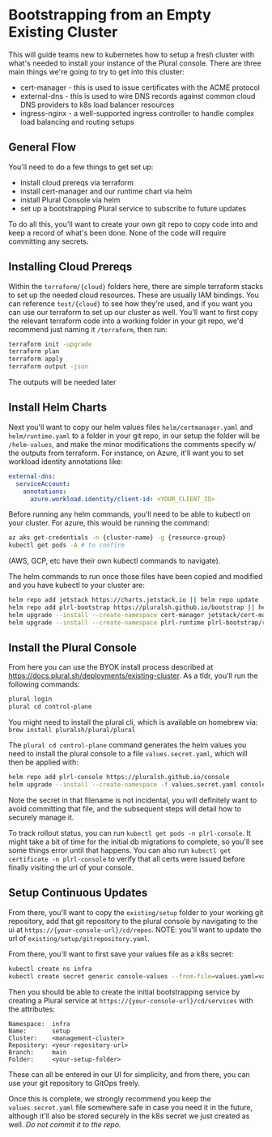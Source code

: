 # Bootstrapping from an Empty Existing Cluster

This will guide teams new to kubernetes how to setup a fresh cluster with what's needed to install your instance of the Plural console. There are three main things we're going to try to get into this cluster:

* cert-manager - this is used to issue certificates with the ACME protocol
* external-dns - this is used to wire DNS records against common cloud DNS providers to k8s load balancer resources
* ingress-nginx - a well-supported ingress controller to handle complex load balancing and routing setups

## General Flow

You'll need to do a few things to get set up:

* Install cloud prereqs via terraform
* install cert-manager and our runtime chart via helm
* install Plural Console via helm
* set up a bootstrapping Plural service to subscribe to future updates

To do all this, you'll want to create your own git repo to copy code into and keep a record of what's been done.  None of the code will require committing any secrets.

## Installing Cloud Prereqs

Within the `terraform/{cloud}` folders here, there are simple terraform stacks to set up the needed cloud resources.  These are usually IAM bindings.  You can reference `test/{cloud}` to see how they're used, and if you want you can use our terraform to set up our cluster as well.  You'll want to first copy the relevant terraform code into a working folder in your git repo, we'd recommend just naming it `/terraform`, then run:

```sh
terraform init -upgrade
terraform plan
terraform apply
terraform output -json
```

The outputs will be needed later

## Install Helm Charts

Next you'll want to copy our helm values files `helm/certmanager.yaml` and `helm/runtime.yaml` to a folder in your git repo, in our setup the folder will be `/helm-values`, and make the minor modifications the comments specify w/ the outputs from terraform.  For instance, on Azure, it'll want you to set workload identity annotations like:

```yaml
external-dns:
  serviceAccount:
    annotations:
      azure.workload.identity/client-id: <YOUR_CLIENT_ID>
```

Before running any helm commands, you'll need to be able to kubectl on your cluster.  For azure, this would be running the command:

```sh
az aks get-credentials -n {cluster-name} -g {resource-group}
kubectl get pods -A # to confirm
```

(AWS, GCP, etc have their own kubectl commands to navigate).

The helm commands to run once those files have been copied and modified and you have kubectl to your cluster are:

```sh
helm repo add jetstack https://charts.jetstack.io || helm repo update
helm repo add plrl-bootstrap https://pluralsh.github.io/bootstrap || helm repo update
helm upgrade --install --create-namespace cert-manager jetstack/cert-manager -f helm-values/certmanager.yaml -n cert-manager
helm upgrade --install --create-namespace plrl-runtime plrl-bootstrap/runtime -f helm-values/runtime.yaml -n plrl-runtime
```

## Install the Plural Console

From here you can use the BYOK install process described at https://docs.plural.sh/deployments/existing-cluster.  As a tldr, you'll run the following commands:

```sh
plural login
plural cd control-plane
```

You might need to install the plural cli, which is available on homebrew via: `brew install pluralsh/plural/plural`

The `plural cd control-plane` command generates the helm values you need to install the plural console to a file `values.secret.yaml`, which will then be applied with:

```sh
helm repo add plrl-console https://pluralsh.github.io/console
helm upgrade --install --create-namespace -f values.secret.yaml console plrl-console/console -n plrl-console
```

Note the secret in that filename is not incidental, you will definitely want to avoid committing that file, and the subsequent steps will detail how to securely manage it.

To track rollout status, you can run `kubectl get pods -n plrl-console`. It might take a bit of time for the initial db migrations to complete, so you'll see some things error until that happens.  You can also run `kubectl get certificate -n plrl-console` to verify that all certs were issued before finally visiting the url of your console.

## Setup Continuous Updates

From there, you'll want to copy the `existing/setup` folder to your working git repository, add that git repository to the plural console by navigating to the ui at `https://{your-console-url}/cd/repos`.  NOTE: you'll want to update the url of `existing/setup/gitrepository.yaml`.

From there, you'll want to first save your values file as a k8s secret:

```sh
kubectl create ns infra
kubectl create secret generic console-values --from-file=values.yaml=values.secret.yaml -n infra
```

Then you should be able to create the initial bootstrapping service by creating a Plural service at `https://{your-console-url}/cd/services` with the attributes:

```
Namespace:  infra
Name:       setup
Cluster:    <management-cluster>
Repository: <your-repository-url>
Branch:     main
Folder:     <your-setup-folder>
```

These can all be entered in our UI for simplicity, and from there, you can use your git repository to GitOps freely.

Once this is complete, we strongly recommend you keep the `values.secret.yaml` file somewhere safe in case you need it in the future, although it'll also be stored securely in the k8s secret we just created as well. *Do not commit it to the repo.*
